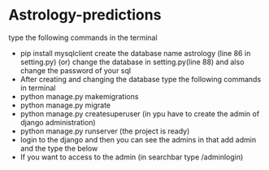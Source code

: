 # Astrology-predictions

type the following commands in the terminal 
  - pip install mysqlclient
create the database name astrology (line 86 in setting.py) (or) change the database in setting.py(line 88) and also change the password of your sql
  - After creating and changing the database type the following commands in terminal
  - python manage.py makemigrations
  - python manage.py migrate
  - python manage.py createsuperuser    (in ypu have to create the admin of django administration)
  - python manage.py runserver     (the project is ready)
  - login to the django and then you can see the admins in that add admin and the type the below 
  - If you want to access to the admin (in searchbar type /adminlogin)
